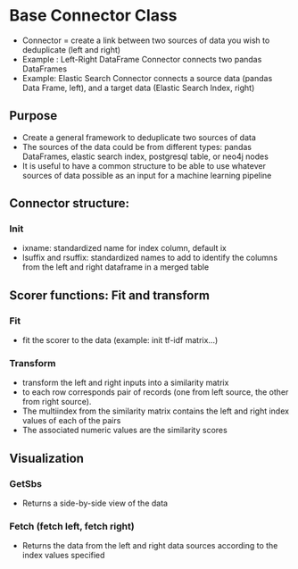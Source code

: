 # Base Connector Class
* Connector = create a link between two sources of data you wish to deduplicate (left and right)
* Example : Left-Right DataFrame Connector connects two pandas DataFrames
* Example: Elastic Search Connector connects a source data (pandas Data Frame, left), and a target data (Elastic Search Index, right)

## Purpose
* Create a general framework to deduplicate two sources of data
* The sources of the data could be from different types: pandas DataFrames, elastic search index, postgresql table, or neo4j nodes
* It is useful to have a common structure to be able to use whatever sources of data possible as an input for a machine learning pipeline

## Connector structure:
### Init
* ixname: standardized name for index column, default ix
* lsuffix and rsuffix: standardized names to add to identify the columns from the left and right dataframe in a merged table

## Scorer functions: Fit and transform
### Fit
* fit the scorer to the data (example: init tf-idf matrix...)
### Transform
* transform the left and right inputs into a similarity matrix
* to each row corresponds pair of records (one from left source, the other from right source).
* The multiindex from the similarity matrix contains the left and right index values of each of the pairs
* The associated numeric values are the similarity scores

## Visualization
### GetSbs
* Returns a side-by-side view of the data
### Fetch (fetch left, fetch right)
* Returns the data from the left and right data sources according to the index values specified

